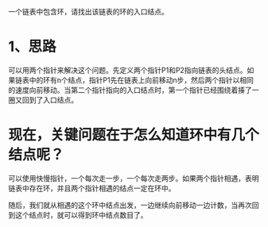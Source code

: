 一个链表中包含环，请找出该链表的环的入口结点。

# 1、思路
可以用两个指针来解决这个问题。先定义两个指针P1和P2指向链表的头结点。如果链表中的环有n个结点，指针P1先在链表上向前移动n步，然后两个指针以相同的速度向前移动。当第二个指针指向的入口结点时，第一个指针已经围绕着揍了一圈又回到了入口结点。

# 现在，关键问题在于怎么知道环中有几个结点呢？

可以使用快慢指针，一个每次走一步，一个每次走两步。如果两个指针相遇，表明链表中存在环，并且两个指针相遇的结点一定在环中。

随后，我们就从相遇的这个环中结点出发，一边继续向前移动一边计数，当再次回到这个结点时，就可以得到环中结点数目了。
